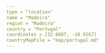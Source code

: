 ```yaml
---
type = "location"
name = "Madeira"
region = "Madeira"
country = "Portugal"
coordinates = [32.6667, -16.9167]
countryMapFile = "map/portugal.md"
---
```


